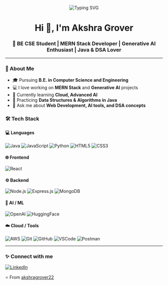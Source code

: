 <p align="center">
  <img src="https://readme-typing-svg.demolab.com?font=Fira+Code&weight=600&size=25&pause=1000&color=7F3ACE&center=true&vCenter=true&width=600&lines=Hi+%F0%9F%91%8B%2C+I'm+Akshra+Grover;BE+CSE+Student;MERN+Stack+Developer;Generative+AI+Enthusiast;Java+%26+DSA+Lover" alt="Typing SVG" />
</p>

<h1 align="center">Hi 👋, I'm Akshra Grover</h1>
<h3 align="center">🚀 BE CSE Student | MERN Stack Developer | Generative AI Enthusiast | Java & DSA Lover</h3>

---

### 💫 About Me
- 🎓 Pursuing **B.E. in Computer Science and Engineering**
- 💻 I love working on **MERN Stack** and **Generative AI** projects  
- 🌱 Currently learning **Cloud, Advanced AI**  
- 🧠 Practicing **Data Structures & Algorithms in Java**  
- 💬 Ask me about **Web Development, AI tools, and DSA concepts**
### 🛠️ Tech Stack

#### 💻 Languages
![Java](https://img.shields.io/badge/Java-ED8B00?style=for-the-badge&logo=java&logoColor=white)
![JavaScript](https://img.shields.io/badge/JavaScript-F7DF1E?style=for-the-badge&logo=javascript&logoColor=black)
![Python](https://img.shields.io/badge/Python-3776AB?style=for-the-badge&logo=python&logoColor=white)
![HTML5](https://img.shields.io/badge/HTML5-E34F26?style=for-the-badge&logo=html5&logoColor=white)
![CSS3](https://img.shields.io/badge/CSS3-1572B6?style=for-the-badge&logo=css3&logoColor=white)

#### 🌐 Frontend
![React](https://img.shields.io/badge/React-20232A?style=for-the-badge&logo=react&logoColor=61DAFB)

#### ⚙️ Backend
![Node.js](https://img.shields.io/badge/Node.js-43853D?style=for-the-badge&logo=node-dot-js&logoColor=white)
![Express.js](https://img.shields.io/badge/Express.js-404D59?style=for-the-badge)
![MongoDB](https://img.shields.io/badge/MongoDB-4EA94B?style=for-the-badge&logo=mongodb&logoColor=white)
#### 🤖 AI / ML
![OpenAI](https://img.shields.io/badge/OpenAI-412991?style=for-the-badge&logo=openai&logoColor=white)
![HuggingFace](https://img.shields.io/badge/HuggingFace-FFCC00?style=for-the-badge&logo=huggingface&logoColor=black)

#### ☁️ Cloud / Tools
![AWS](https://img.shields.io/badge/AWS-FF9900?style=for-the-badge&logo=amazonaws&logoColor=white)
![Git](https://img.shields.io/badge/Git-F05033?style=for-the-badge&logo=git&logoColor=white)
![GitHub](https://img.shields.io/badge/GitHub-121011?style=for-the-badge&logo=github&logoColor=white)
![VSCode](https://img.shields.io/badge/VS_Code-0078D4?style=for-the-badge&logo=visualstudiocode&logoColor=white)
![Postman](https://img.shields.io/badge/Postman-FF6C37?style=for-the-badge&logo=postman&logoColor=white)

---
### ✨ Connect with me
[![LinkedIn](https://img.shields.io/badge/LinkedIn-blue?style=for-the-badge&logo=linkedin)](https://www.linkedin.com/in/akshra-grover-5960a92a7)

⭐️ From [akshragrover22](https://github.com/akshragrover22)
